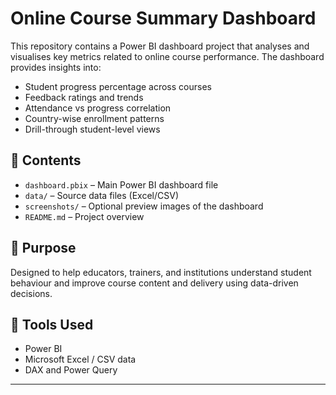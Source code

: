 # Online Course Summary Dashboard

This repository contains a Power BI dashboard project that analyses and visualises key metrics related to online course performance. The dashboard provides insights into:

- Student progress percentage across courses
- Feedback ratings and trends
- Attendance vs progress correlation
- Country-wise enrollment patterns
- Drill-through student-level views

## 📂 Contents

- `dashboard.pbix` – Main Power BI dashboard file
- `data/` – Source data files (Excel/CSV)
- `screenshots/` – Optional preview images of the dashboard
- `README.md` – Project overview

## 🧠 Purpose

Designed to help educators, trainers, and institutions understand student behaviour and improve course content and delivery using data-driven decisions.

## 🚀 Tools Used

- Power BI
- Microsoft Excel / CSV data
- DAX and Power Query

---
